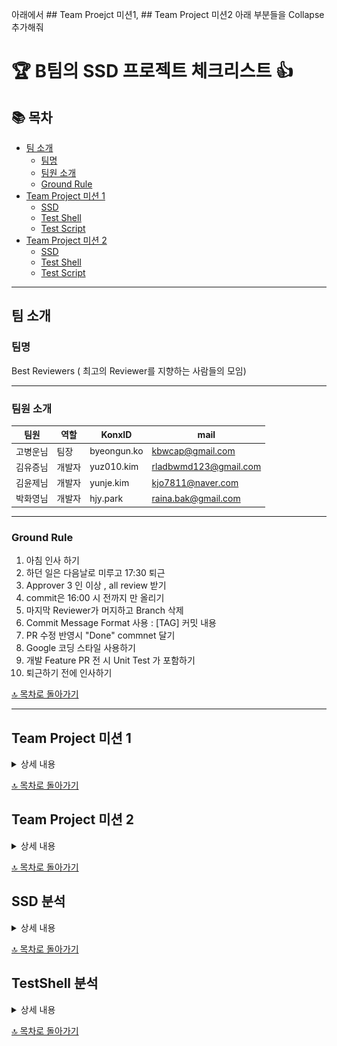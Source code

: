 아래에서 ## Team Proejct 미션1, ## Team Project 미션2 아래 부분들을 Collapse 추가해줘
# 🏆 B팀의 SSD 프로젝트 체크리스트 👍

## 📚 목차<a name="toc"></a> 

* [팀 소개](#팀-소개)
  * [팀명](#팀명)
  * [팀원 소개](#팀원-소개)
  * [Ground Rule](#Ground-Rule)
* [Team Project 미션 1](#Team-Project-미션-1)
  * [SSD](#SSD-미션1)
  * [Test Shell](#Test-Shell-미션1)
  * [Test Script](#Test-Script-미션1)
* [Team Project 미션 2](#Team-Project-미션-2)
  * [SSD](#SSD-미션2)
  * [Test Shell](#Test-Shell-미션2)
  * [Test Script](#Test-Script-미션2)
---

## 팀 소개
 ### 팀명
 Best Reviewers ( 최고의 Reviewer를 지향하는 사람들의 모임)
___

 ### 팀원 소개 
|팀원|역할|KonxID|mail|
|-----|-----|-----|-----|
|고병운님|팀장|byeongun.ko|kbwcap@gmail.com|
|김유증님|개발자|yuz010.kim|rladbwmd123@gmail.com|
|김윤제님|개발자|yunje.kim|kjo7811@naver.com|
|박화영님|개발자|hjy.park|raina.bak@gmail.com|

___
 
 ### Ground Rule  
 1.  아침 인사 하기
 2. 하던 일은 다음날로 미루고 17:30 퇴근  
 3. Approver 3 인 이상 , all review 받기
 4. commit은 16:00 시 전까지 만 올리기
 5. 마지막 Reviewer가 머지하고 Branch 삭제 
 6. Commit Message Format 사용 : [TAG] 커밋 내용 
 7. PR 수정 반영시  "Done" commnet 달기 
 8. Google 코딩 스타일 사용하기 
 9. 개발 Feature PR 전 시 Unit Test 가 포함하기 
 10. 퇴근하기 전에 인사하기

[🔝 목차로 돌아가기](#toc)

---

## Team Project 미션 1
<details>
<summary>상세 내용</summary>
 
 ### 기본 조건
   - `ssd_nand.txt`: 저장 파일 (초기 자동 생성)
   - `ssd_out.txt`: read 명령 결과 저장
   - 입력 형식
      - 인덱스 범위: 10진수로 `0 ~ 99` (총 100개 저장 공간) 
      - `value`: 16진수 (`0x`로 시작, 10자리) : `unsigned int`로 4바이트 데이터 처리
 ### 유의사항
   - 모든 상황에서 런타임 에러 발생 ❌
 ### SSD 미션1
   - [ ] `read` 기능 구현
      - 인덱스 0~99 벗어나면 `"ERROR"` 출력
      - LBS에 해당하는 값이 없으면 `0x00000000` 반환
      - `ssd_output.txt`에 결과 저장 (append)      
   - [ ] `write` 기능 구현
      - 인덱스 0~99 벗어나면 `"ERROR"` 출력
      - 정상적으로 실행되면 `ssd_nand.txt`에 값 저장
 ### Test Shell 미션1
   - [ ] `write`: SSD 호출 후 저장
   - [ ] `read`: SSD 호출 후 `ssd_output.txt`에서 읽어 출력  
     - 예: `LBA 3 0x00000000`
   - [ ] `exit`: 종료
   - [ ] `help`: 팀명, 팀원, 명령어 설명
         <details>
         <summary>📸 실행 결과 보기 (클릭)</summary>
         ![image](https://github.com/user-attachments/assets/658b937d-303f-45e4-8af0-8b9b8b36777d)
         </details>
   - [ ] `fullwrite`: 0~99까지 100회 write
   - [ ] `fullread`: 0~99까지 100회 read
   - [ ] 없는 명령어 입력 시 `"INVALID COMMAND"` 출력
   
 ### Test Script 미션1
  - [ ] Test Script 1
  - [ ] Test Script 2
  - [ ] Test Script 3

</details>

[🔝 목차로 돌아가기](#toc)

## Team Project 미션 2
<details>
<summary>상세 내용</summary>
 
### SSD 미션2
   - [ ] `erase` 기능 구현
       * E [LBA] [SIZE]  : size 0 보다 커야 함.
       * SSD 데이터 지우면 값은 0x00000000 으로 기록해야 한다.
       * LBA 가 범위 벗어나는 경우 ERROR 에러 ssd_output.txt 파일 저장.
         - 범위 벗어나는 경우 있는 경우까지 돌릴지 전체 ERROR 처리 할 것인지 알아서.
       * size 가 1보다 작거나 10보다 큰 경우 ERROR_SIZE 에러 ssd_output.txt 파일 저장.
       * size 가 10보다 큰 경우 ERROR_SIZE 에러 ssd_output.txt 파일 저장하고 size 10 만큼은 erase 진행.
       * 값을 지우는 동안 범위가 벗어나는 경우 ERROR_OUT_OF_RANGE 에러 ssd_output.txt 파일에 저장.
         ( 95 부터 10개일때 99까지 진행하고 ERROR_OUT_OF_RANGE 남기고 종료 )
  - [ ] Command Buffer : 명령어 모아 두는 곳
       * SSD에서 받은 command 들을 SSD의 내부 저장소에 저장 후 한번에 처리..
       * 최대로 Buffer에 저장 가능한 명령어는 5개, 즉 buffer 폴더에 생성되는 파일도 5개 ( max : 5 )
       * write, erase 두개의 명령어만 buffer 에 넣어준다.
       * 명령어 저장 방식 ( buffer 폴더에 파일로 저장 )
          1) buffer 폴더 생성 
          -> buffer 폴더는 프로그램 실행할때 무조건 생성.
          2) 명령어 들어오면 buffer 폴더에 아래와 같이 파일명에 명령어 적어서 생성해줌. ( 파일명은 알아서.. )
          -> W_2_0x12345678.txt
          -> 파일 내부에는 기록되는 항목이 없음.
          3) 파일이 5개가 넘어가면 오래된 순으로 삭제
       * Ignore Command
          -> erase 명령어 수행하기 이전에 같은 lba를 write 하거나 erase 하는 명령어는 buffer에서 제거한다. ( 중복이 되거나 실행할 필요가 없는 command 는 삭제.. )
       * Merge Erase
          -> erase 명령어 횟수 줄이기...
       * Fast Read
          -> command buffer에 있는 경우 ssd_nand.txt 읽어들이지 않고 buffer에 있는 값 반환해주는 기능.
  - [ ] Flush
       * command buffer 에 있는 항목들을 한번에 실행하고 buffer 폴더에 있는 텍스트 파일명들을 empty 로 변경해 준다.
        
### Test Shell 미션2
   - [ ] `erase` 기능 구현
         E [LBA] [SIZE]  : size 0 보다 커야 할지는 여기서 판단해도 되고 안해도 된다. .
                           max 는 체크하지 않음.
                           LBA 범위는 체크 해야 함. 
   - [ ] `erase range` 기능 구현  : erase range [Start LBA] [End LBA]
                                    LBA 범위는 체크 해야 함.
   - [ ] Logger :
         포맷 정하기 : [25.04.04 09:00] 클래스명.함수명() : 로그메세지 -> 클래스명.함수명() 은 30칸만 확보하도록 한다.
         용량 : 10KB 단위로 관리.
         파일명 : latest.log => (10KB 넘어가는 경우 ) until_250403_09h_30m_11s.log 로 변경해서 저장해 준다.
         파일 압축하기 : until_*.log 파일이 2개이상 되는 경우 오래된 파일의 확장자를 until_*.zip 으로 변경해 준다.
   - [ ] Flush
         
 ### Test Script 미션2
  - [] Test Scenario
    • 0 ~ 2번 LBA 삭제
    • Loop 30회
      - 2번 LBA Write
      - 2번 LBA OverWrite
      - 2 ~ 4번 LBA 삭제
      - 4번 LBA Write
      - 4번 LBA OverWrite
      - 4 ~ 6번 LBA 삭제
      - 6번 LBA Write
      - 6번 LBA OverWrite
      - 6 ~ 8번 LBA 삭제
  - [ ] Runner : 여러개의 테스트 스크립트를 모아서 한번에 수행 시킬 수 있는 기능.
       * 실행 방식은 아래와 같이 두가지.. 
         - 첫번째 : shell shell_scripts.txt : shell_scripts.txt 파일에 아래 항목들어 적어주면 순차적으로 실행 시켜주는 기능.
         - 두번째 : shell cli.. 명령어 입력해서 실행되는 방식.
           < shell_script.txt 파일에 적히는 내용. >
           1_FullWriteAndReadCompare
           2_PartialLBAWrite
           3_WriteREadAging
           4_EraseAndWriteAging
       * FAIL 이 발생하는 경우 진행을 멈춘다.
       * 명령의 체크.
       * 로그는.. 실행되는 순서대로..
           1_FullWriteAndReadCompare ___ Run... Pass...
           2_PartialLBAWrite ___ Run... Pass...
           3_WriteREadAging ___ Run... FAIL...
  - [ ] 새로운 Test Script 에 대한 처리 😵‍💫
       * Shell 을 다시 빌드하지 않고 처리하는 방법 추가해야함. 

</details>

[🔝 목차로 돌아가기](#toc)


## SSD 분석
<details>
<summary>상세 내용</summary>
 
# SSD System

## UML Diagram

### Class Diagram
```
+-----------------+
|   ICommand     |
|--------------- |
| + execute()    |
+-----------------+
        ▲
        │                                                                    
        ├───────────────────────┐─────────────────────┐────────────────────┐
        │                       │                     │                    │
+-----------------+   +-----------------+   +----------------+   +----------------+
| WriteCommand    |   | EraseCommand    |   | FlushCommand   |   | ReadCommand    |
|-----------------|   |-----------------|   |--------------- |   |--------------- |
| - lba: int      |   | - lba: int      |   | -              |   | - lba: int     |
| - data: uint32  |   | - size: int     |   | -              |   | -     |
| + execute()     |   | + execute()     |   | + execute()    |   | + execute()    |
+-----------------+   +-----------------+   +----------------+   +----------------+
        ▲                        ▲                    ▲                    ▲
        ├────────────────────────┘────────────────────┘────────────────────┘
+------------------+
| CommandBuffer    |
|-----------------|
| - commandList[] |
| + addCommand()  |
| + executeCommand() |
+------------------+
        ▲
        │
+-----------------+
|  VirtualSSD    |
|--------------- |
| - storage[]    |
| + executeCommand() |
| + setData()    |
| + getData()    |
+-----------------+
```

---

## Design Pattern Analysis

### Command Pattern
본 시스템은 **Command 패턴**을 활용하여 `WriteCommand`, `EraseCommand`, `ReadCommand`, `FlushCommand` 등의 명령을 추상화하였습니다.
- `ICommand` 인터페이스를 기반으로 ``WriteCommand`, `EraseCommand`, `ReadCommand` 및 `EraseCommand` 클래스를 구현.
- `CommandBuffer` 클래스는 명령어를 저장하고 실행할 수 있도록 관리함.
- `VirtualSSD`는 `CommandBuffer`를 포함하여 명령어 실행을 담당.

이 패턴을 통해 명령을 객체화하고 큐(버퍼)에서 실행할 수 있도록 유연성을 높였습니다.

### Singleton Pattern (부분 적용)
`VirtualSSD` 객체는 하나의 `CommandBuffer`를 관리하므로, 싱글턴 패턴을 고려할 수 있지만 현재 구현은 이를 강제하지 않음.

---

## SOLID Principle Analysis

### ✅ SRP (Single Responsibility Principle, 단일 책임 원칙)
각 클래스는 명확한 역할을 가짐:
- `CommandBuffer`: 명령 저장 및 실행 관리.
- `ICommand` 및 그 하위 클래스: SSD에 대한 특정 작업을 수행.
- `VirtualSSD`: SSD 상태 관리 및 명령 실행.

### ✅ OCP (Open/Closed Principle, 개방-폐쇄 원칙)
- `ICommand` 인터페이스를 통해 확장 가능.
- 새로운 명령을 추가할 때 기존 코드를 변경할 필요 없음.

### ✅ LSP (Liskov Substitution Principle, 리스코프 치환 원칙)
- `WriteCommand`, `EraseCommand` 등은 `ICommand` 인터페이스를 따르므로 `CommandBuffer`에서 일관되게 처리 가능.

### ✅ ISP (Interface Segregation Principle, 인터페이스 분리 원칙)
- `ICommand` 인터페이스는 필요한 최소한의 기능(`execute()`)만 제공하므로, 불필요한 의존성이 없음.

### ✅ DIP (Dependency Inversion Principle, 의존성 역전 원칙)
- `VirtualSSD`는 `ICommand` 인터페이스를 통해 명령을 처리하므로, 명령어 클래스의 세부 구현에 직접 의존하지 않음.

---

## Conclusion
본 시스템은 **Command 패턴**을 활용하여 명령어 실행을 객체화하며, SOLID 원칙을 준수하는 구조를 갖추고 있습니다. 
이를 통해 유지보수성이 높은 코드를 구현하였습니다. 
향후 **새로운 명령어 추가** 및 **비동기 실행 기능**을 추가하면 더욱 확장성이 높은 시스템이 될 것입니다.
</details>

[🔝 목차로 돌아가기](#toc)

## TestShell 분석
<details>
<summary>상세 내용</summary>
 
# Test Shell System

## UML Diagram

### Class Diagram
![alt text](A_UML_class_diagram_depicts_a_command_pattern_inte.png)
---

## Design Pattern Analysis

### ① Command 패턴
- `ICommand`와 그 하위 클래스들은 명령(Command)을 캡슐화함.
- `UserCommandQueue`는 명령을 큐에 저장하고 실행함.

### ② Strategy/Polymorphism
- `execute(IShell&)`를 통한 다형성 활용.
- 각 명령 클래스가 고유한 전략을 캡슐화함.

### ③ 테스트 전략 (Mock 사용)
- `MockShell`, `UserCommandQueueMock`는 테스트용 더블로 활용.
- GoogleTest의 `EXPECT_CALL` 기반 예측 검증.

---

## 🧱 3. SOLID 원칙 분석

### ✅ SRP (단일 책임 원칙)
- 각 클래스는 하나의 역할만 담당.

### ✅ OCP (개방-폐쇄 원칙)
- 새로운 명령 추가 시 기존 코드 변경 없이 확장 가능.

### ✅ LSP (리스코프 치환 원칙)
- `ICommand`, `IShell` 기반 구조는 모든 구현체가 안전하게 치환됨.

### ✅ ISP (인터페이스 분리 원칙)
- 인터페이스가 작고 역할이 명확함.

### ✅ DIP (의존 역전 원칙)
- `IShell` 인터페이스에 의존 → 고수준 모듈이 저수준 구현에 의존하지 않음.

---

## 🧠 추가 분석

### 장점
- 테스트 친화적 구조
- 유연한 명령 확장 구조
- SOLID 원칙 충실

### 개선 여지
- flush 실패 시 롤백 전략 없음
- Logger와의 통합을 통한 로깅 기능 향상 가능

---

## 📌 제안
- 명령 로깅 및 결과 저장을 위한 Logger 통합
- flush 실패 대응 강화 (예: 실패 로그 기록, 재시도 등)
- 테스트 케이스 자동화와 CI 연동 가능성 검토

---

## Conclusion
본 시스템은 객체지향 원칙(SOLID)을 잘 따르며, Command 패턴 기반의 확장 가능한 명령 처리 
및 테스트 구조를 제공하는 훌륭한 아키텍처입니다.
테스트와 로깅 강화를 통해 더욱 견고하고 실용적인 시스템으로 발전할 수 있는 기반을 갖추고 있습니다.

### ✅ 설계 평가 요약

| 항목                     | 평가 |
|--------------------------|------|
| **모듈화**                | 🔵 **매우 우수** – 각 클래스는 단일 책임을 가지며, 명확하게 분리되어 있음 |
| **확장성**                | 🔵 **우수** – `ICommand` 기반 구조로 새로운 명령 추가가 용이 |
| **유지보수성**            | 🔵 **우수** – 인터페이스 기반 구성으로 변경에 유연 |
| **테스트 용이성**         | 🔵 **매우 우수** – `Mock` 기반 유닛 테스트 구조 존재 |
| **로깅 및 디버깅 편의성** | 🟡 **보통** – 로깅 클래스 존재하나, 더 깊은 통합 여지 있음 |


</details>

[🔝 목차로 돌아가기](#toc)